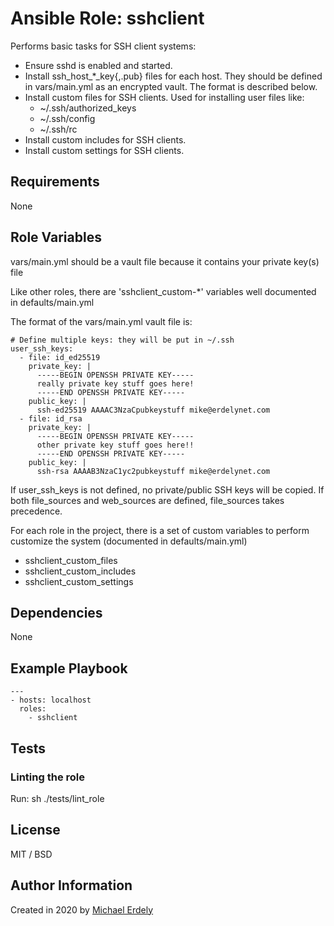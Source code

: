 # Ansible Role: sshclient

Performs basic tasks for SSH client systems:

* Ensure sshd is enabled and started.
* Install ssh_host_*_key{,.pub} files for each host.  They should be defined in vars/main.yml as an encrypted vault.  The format is described below.
* Install custom files for SSH clients.  Used for installing user files like:
  * ~/.ssh/authorized_keys
  * ~/.ssh/config
  * ~/.ssh/rc
* Install custom includes for SSH clients.
* Install custom settings for SSH clients.

## Requirements

None

## Role Variables

vars/main.yml should be a vault file because it contains your private key(s) file

Like other roles, there are 'sshclient_custom-*' variables well documented in defaults/main.yml

The format of the vars/main.yml vault file is:

    # Define multiple keys: they will be put in ~/.ssh
    user_ssh_keys:
      - file: id_ed25519
        private_key: |
          -----BEGIN OPENSSH PRIVATE KEY-----
          really private key stuff goes here!
          -----END OPENSSH PRIVATE KEY-----
        public_key: |
          ssh-ed25519 AAAAC3NzaCpubkeystuff mike@erdelynet.com
      - file: id_rsa
        private_key: |
          -----BEGIN OPENSSH PRIVATE KEY-----
          other private key stuff goes here!!
          -----END OPENSSH PRIVATE KEY-----
        public_key: |
          ssh-rsa AAAAB3NzaC1yc2pubkeystuff mike@erdelynet.com

If user_ssh_keys is not defined, no private/public SSH keys will be copied.
If both file_sources and web_sources are defined, file_sources takes precedence.

For each role in the project, there is a set of custom variables to perform customize the system (documented in defaults/main.yml)

* sshclient_custom_files
* sshclient_custom_includes
* sshclient_custom_settings

## Dependencies

None

## Example Playbook

    ---
    - hosts: localhost
      roles:
        - sshclient

## Tests

### Linting the role

Run: sh ./tests/lint_role

## License

MIT / BSD

## Author Information

Created in 2020 by [Michael Erdely](mike@erdelynet.com)

